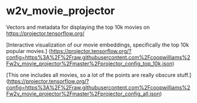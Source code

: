 # w2v_movie_projector
Vectors and metadata for displaying the top 10k movies on https://projector.tensorflow.org/

[Interactive visualization of our movie embeddings, specifically the top 10k popular movies.]
(https://projector.tensorflow.org/?config=https%3A%2F%2Fraw.githubusercontent.com%2Fcoopwilliams%2Fw2v_movie_projector%2Fmaster%2Fprojector_config_top_10k.json)

[This one includes all movies, so a lot of the points are really obscure stuff.]
(https://projector.tensorflow.org/?config=https%3A%2F%2Fraw.githubusercontent.com%2Fcoopwilliams%2Fw2v_movie_projector%2Fmaster%2Fprojector_config_all.json)
